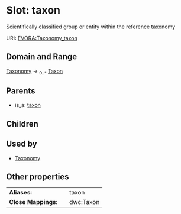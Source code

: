 
# Slot: taxon

Scientifically classified group or entity within the reference taxonomy

URI: [EVORA:Taxonomy_taxon](https://evora-project.eu/Taxonomy_taxon)


## Domain and Range

[Taxonomy](Taxonomy.md) &#8594;  <sub>0..\*</sub> [Taxon](Taxon.md)

## Parents

 *  is_a: [taxon](taxon.md)

## Children


## Used by

 * [Taxonomy](Taxonomy.md)

## Other properties

|  |  |  |
| --- | --- | --- |
| **Aliases:** | | taxon |
| **Close Mappings:** | | dwc:Taxon |